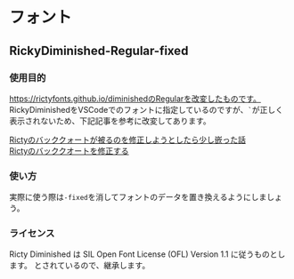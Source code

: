 # フォント

## RickyDiminished-Regular-fixed

### 使用目的

https://rictyfonts.github.io/diminishedのRegularを改変したものです。  
RickyDiminishedをVSCodeでのフォントに指定しているのですが、<code>`</code>が正しく表示されないため、下記記事を参考に改変してあります。

[Rictyのバッククォートが被るのを修正しようとしたら少し嵌った話](https://zenn.dev/konboi/articles/6dcd22f4e77c175653ed)  
[Rictyのバッククオートを修正する](https://qiita.com/uKLEina/items/ff0877871fc425952b92)

### 使い方

実際に使う際は`-fixed`を消してフォントのデータを置き換えるようにしましょう。

### ライセンス

Ricty Diminished は SIL Open Font License (OFL) Version 1.1 に従うものとします。
とされているので、継承します。
